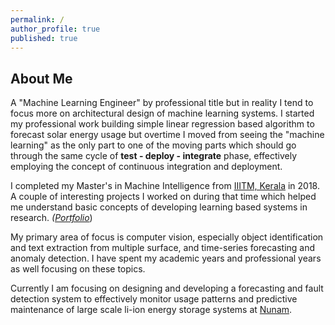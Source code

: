 ```yaml
---
permalink: /
author_profile: true
published: true
---
```


## About Me

A "Machine Learning Engineer" by professional title but in reality I tend to focus more on architectural design of machine learning systems. I started my professional work building simple linear regression based algorithm to forecast solar energy usage but overtime I moved from seeing the "machine learning" as the only part to one of the moving parts which should go through the same cycle of **test - deploy - integrate** phase, effectively  employing the concept of continuous integration and deployment.

I completed my Master's in Machine Intelligence from [IIITM, Kerala](www.iiitmk.ac.in) in 2018. A couple of interesting projects I worked on during that time which helped me understand basic concepts of developing learning based systems in research. *([Portfolio](https://saradindusengupta.ml/portfolio/)*)

My primary area of focus is computer vision, especially object identification and text extraction from multiple surface, and time-series forecasting and anomaly detection. I have spent my academic years and professional years as well focusing on these topics.

Currently I am focusing on designing and developing a forecasting and fault detection system to effectively monitor usage patterns and predictive maintenance of large scale li-ion energy storage systems at [Nunam](https://nunam.com).

